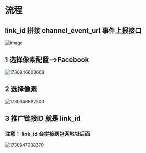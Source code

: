 # 流程
## link_id 拼接  channel_event_url 事件上报接口
![image](https://github.com/user-attachments/assets/79377537-8814-4796-bd5d-0df978477e36)

## 1 选择像素配置——>Facebook 
![1730946608668](https://github.com/user-attachments/assets/465d84a6-eb71-405e-b3f4-4ce930466752)

## 2 选择像素 
![1730946862500](https://github.com/user-attachments/assets/59660057-badc-4371-a190-309174d8b4af)

## 3 推广链接ID 就是 link_id 
### 注意： link_id 会拼接到包网地址后面
![1730947008370](https://github.com/user-attachments/assets/385e305e-96ef-45b9-bb1e-ca4b935d64a0)


